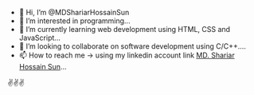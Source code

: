 - 👋 Hi, I’m @MDShariarHossainSun
- 👀 I’m interested in programming...
- 🌱 I’m currently learning web development using HTML, CSS and JavaScript...
- 💞️ I’m looking to collaborate on software development using C/C++....
- 📫 How to reach me -> using my linkedin account link  [MD. Shariar Hossain Sun](https://www.linkedin.com/in/md-shariar-hossain-sun-aa77621ab/)...

<!---
MDShariarHossainSun/MDShariarHossainSun is a ✨ special ✨ repository because its `README.md` (this file) appears on your GitHub profile.
You can click the Preview link to take a look at your changes.
--->
✌️✌️✌️
